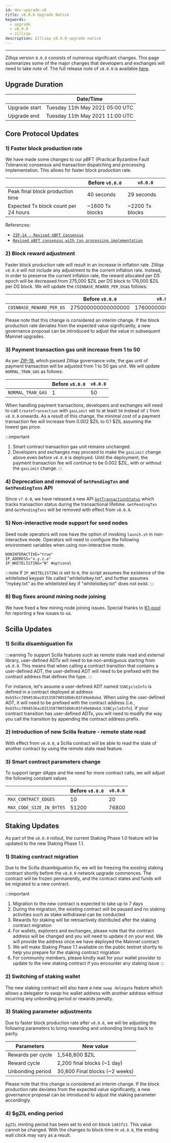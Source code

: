 ```yaml
---
id: dev-upgrade-v8
title: v8.0.0 Upgrade Notice
keywords:
  - upgrade
  - v8.0.0
  - zilliqa
description: Zilliqa v8.0.0 upgrade notice
---
```


---

Zilliqa version `8.0.0` consists of numerous significant changes. This page summarizes some of the major changes that developers and exchanges will need to take note of. The full release note of `v8.0.0` is available [here](https://github.com/Zilliqa/Zilliqa/releases/tag/v8.0.0).

## Upgrade Duration

|               | Date/Time                       |
| ------------- | ------------------------------- |
| Upgrade start | Tuesday 11th May 2021 05:00 UTC |
| Upgrade end   | Tuesday 11th May 2021 11:00 UTC |

## Core Protocol Updates

### 1) Faster block production rate

We have made some changes to our pBFT (Practical Byzantine Fault Tolerance) consensus and transaction dispatching and processing implementation. This allows for faster block production rate.

|                                      | Before `v8.0.0` | `v8.0.0`        |
| ------------------------------------ | --------------- | --------------- |
| Peak final block production time     | 40 seconds      | 29 seconds      |
| Expected Tx block count per 24 hours | ~1600 Tx blocks | ~2200 Tx blocks |

References:

- [`ZIP-14 - Revised pBFT Consensus`](https://github.com/Zilliqa/ZIP/blob/master/zips/zip-14.md)
- [`Revised pBFT consensus with txn processing implementation`](https://github.com/Zilliqa/Zilliqa/pull/2216)

### 2) Block reward adjustment

Faster block production rate will result in an increase in inflation rate. Zilliqa `v8.0.0` will not include any adjustment to the current inflation rate. Instead, in order to preserve the current inflation rate, the reward allocated per DS epoch will be decreased from 275,000 $ZIL per DS block to 176,000 $ZIL per DS block. We will update the `COINBASE_REWARD_PER_DS`as follows:

|                          | Before `v8.0.0`    | `v8.0.0`           |
| ------------------------ | ------------------ | ------------------ |
| `COINBASE_REWARD_PER_DS` | 275000000000000000 | 176000000000000000 |

Please note that this change is considered an interim change. If the block production rate deviates from the expected value significantly, a new governance proposal can be introduced to adjust the value in subsequent Mainnet upgrades.

### 3) Payment transaction gas unit increase from 1 to 50

As per [ZIP-18](https://github.com/Zilliqa/ZIP/blob/master/zips/zip-18.md), which passed Zilliqa governance vote, the gas unit of payment transaction will be adjusted from 1 to 50 gas unit. We will update `NORMAL_TRAN_GAS` as follows:

|                   | Before `v8.0.0` | `v8.0.0` |
| ----------------- | --------------- | -------- |
| `NORMAL_TRAN_GAS` | 1               | 50       |

When handling payment transactions, developers and exchanges will need to call `CreateTransaction` with `gasLimit` set to at least `50` instead of `1` from `v8.0.0` onwards. As a result of this change, the minimal cost of a payment transaction fee will increase from 0.002 $ZIL to 0.1 $ZIL assuming the lowest gas price.

:::important

1. Smart contract transaction gas unit remains unchanged.
2. Developers and exchanges may proceed to make the `gasLimit` change above even before `v8.0.0` is deployed. Until the deployment, the payment transaction fee will continue to be 0.002 $ZIL, with or without the `gasLimit` change.
   :::

### 4) Deprecation and removal of `GetPendingTxn` and `GetPendingTxns` API

Since `v7.0.0`, we have released a new API [`GetTransactionStatus`](https://dev.zilliqa.com/docs/apis/api-transaction-get-transaction-status) which
tracks transaction status during the transactional lifetime. `GetPendingTxn` and `GetPendingTxns` will be removed with effect from `v8.0.0`.

### 5) Non-interactive mode support for seed nodes

Seed node operators will now have the option of invoking `launch.sh` in non-interactive mode. Operators will need to configure the following environment variables when using non-interactive mode.

```
NONINTERACTIVE="true"
IP_ADDRESS="x.y.z.a"
IP_WHITELISTING="N" #optional
```

:::note
If `IP_WHITELISTING` is set to `N`, the script assumes the existence of the whitelisted keypair file called "whitelistkey.txt", and further assumes "mykey.txt" as the whitelisted key if "whitelistkey.txt" does not exist.
:::

### 6) Bug fixes around mining node joining

We have fixed a few mining node joining issues. Special thanks to [K1-pool](https://k1pool.com/pool/zil) for reporting a few issues to us.

## Scilla Updates

### 1) Scilla disambiguation fix

:::warning
To support Scilla features such as remote state read and external library, user-defined ADTs will need to be non-ambiguous starting from `v8.0.0`. This means
that when calling a contract transition that contains a user-defined ADT, the user-defined ADT will need to be prefixed with the contract address that defines
the type.
:::

For instance, let's assume a user-defined ADT named `SSNCycleInfo` is defined in a contract deployed at address `0xb55cc7894536ac015350790550b0c03f49eb8ebd`. When using the user-defined ADT, it will need to be prefixed with the contract address (i.e., `0xb55cc7894536ac015350790550b0c03f49eb8ebd.SSNCycleInfo`). If your contract transition has user-defined ADTs, you will need to modify the way you call the transition by appending the contract address prefix.

### 2) Introduction of new Scilla feature - remote state read

With effect from `v8.0.0`, a Scilla contract will be able to read the state of another contract by using the remote state read feature.

### 3) Smart contract parameters change

To support larger dApps and the need for more contract calls, we will adjust the following constant values

|                          | Before `v8.0.0` | `v8.0.0` |
| ------------------------ | --------------- | -------- |
| `MAX_CONTRACT_EDGES`     | 10              | 20       |
| `MAX_CODE_SIZE_IN_BYTES` | 51200           | 76800    |

## Staking Updates

As part of the `v8.0.0` rollout, the current Staking Phase 1.0 feature will be updated to the new Staking Phase 1.1.

### 1) Staking contract migration

Due to the Scilla disambiguation fix, we will be freezing the existing staking contract shortly before the `v8.0.0` network upgrade commences. The contract will be frozen permanently, and the contract states and funds will be migrated to a new contract.

:::important

1. Migration to the new contract is expected to take up to 7 days
2. During the migration, the existing contract will be paused and no staking activities such as stake withdrawal can be conducted
3. Rewards for staking will be retroactively distributed after the staking contract migration
4. For wallets, explorers and exchanges, please note that the contract address will be changed and you will need to update it on your end. We will provide the address once we have deployed the Mainnet contract
5. We will make Staking Phase 1.1 available on the public testnet shortly to help you prepare for the staking contract migration
6. For community members, please kindly wait for your wallet provider to update to the new staking contract if you encounter any staking issue
   :::

### 2) Switching of staking wallet

The new staking contract will also have a new `swap delegate` feature which allows a delegator to swap his wallet address with another address without incurring any unbonding period or rewards penalty.

### 3) Staking parameter adjustments

Due to faster block production rate after `v8.0.0`, we will be adjusting the following parameters to bring rewarding and unbonding timing back to parity.

| Parameters        | New value                      |
| ----------------- | ------------------------------ |
| Rewards per cycle | 1,548,800 $ZIL                 |
| Reward cycle      | 2,200 final blocks (~1 day)    |
| Unbonding period  | 30,800 Final blocks (~2 weeks) |

Please note that this change is considered an interim change. If the block production rate deviates from the expected value significantly, a new governance proposal can be introduced to adjust the staking parameter accordingly.

### 4) $gZIL ending period

`$gZIL` minting period has been set to end on block `1483713`. This value cannot be changed. With the changes to block time in `v8.0.0`, the ending wall clock may vary as a result.
